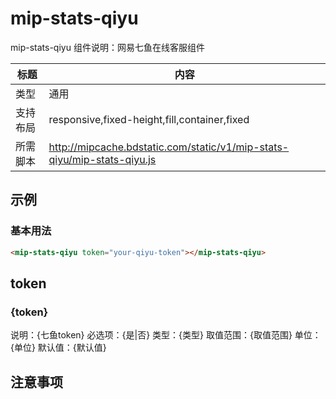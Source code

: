 # mip-stats-qiyu

mip-stats-qiyu 组件说明：网易七鱼在线客服组件

标题|内容
----|----
类型|通用
支持布局|responsive,fixed-height,fill,container,fixed
所需脚本|http://mipcache.bdstatic.com/static/v1/mip-stats-qiyu/mip-stats-qiyu.js

## 示例

### 基本用法
```html
<mip-stats-qiyu token="your-qiyu-token"></mip-stats-qiyu>
```

## token

### {token}

说明：{七鱼token}
必选项：{是|否}
类型：{类型}
取值范围：{取值范围}
单位：{单位}
默认值：{默认值}

## 注意事项

